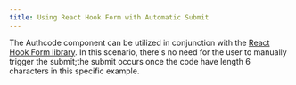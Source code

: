 ```yaml
---
title: Using React Hook Form with Automatic Submit
---
```


The Authcode component can be utilized in conjunction with the [React Hook Form library](https://react-hook-form.com). In this scenario, there's no need for the user to manually trigger the submit;the submit occurs once the code have length 6 characters in this specific example.
